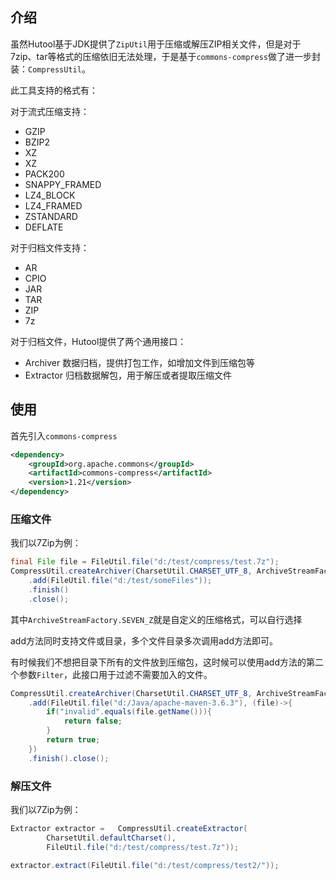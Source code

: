 ## 介绍

虽然Hutool基于JDK提供了`ZipUtil`用于压缩或解压ZIP相关文件，但是对于7zip、tar等格式的压缩依旧无法处理，于是基于`commons-compress`做了进一步封装：`CompressUtil`。

此工具支持的格式有：

对于流式压缩支持：

- GZIP
- BZIP2
- XZ
- XZ
- PACK200
- SNAPPY_FRAMED
- LZ4_BLOCK
- LZ4_FRAMED
- ZSTANDARD
- DEFLATE

对于归档文件支持：

- AR
- CPIO
- JAR
- TAR
- ZIP
- 7z

对于归档文件，Hutool提供了两个通用接口：

- Archiver  数据归档，提供打包工作，如增加文件到压缩包等
- Extractor 归档数据解包，用于解压或者提取压缩文件

## 使用

首先引入`commons-compress`

```xml
<dependency>
	<groupId>org.apache.commons</groupId>
	<artifactId>commons-compress</artifactId>
	<version>1.21</version>
</dependency>
```

### 压缩文件

我们以7Zip为例：

```java
final File file = FileUtil.file("d:/test/compress/test.7z");
CompressUtil.createArchiver(CharsetUtil.CHARSET_UTF_8, ArchiveStreamFactory.SEVEN_Z, file)
	.add(FileUtil.file("d:/test/someFiles"));
	.finish()
	.close();
```

其中`ArchiveStreamFactory.SEVEN_Z`就是自定义的压缩格式，可以自行选择

add方法同时支持文件或目录，多个文件目录多次调用add方法即可。

有时候我们不想把目录下所有的文件放到压缩包，这时候可以使用add方法的第二个参数`Filter`，此接口用于过滤不需要加入的文件。

```java
CompressUtil.createArchiver(CharsetUtil.CHARSET_UTF_8, ArchiveStreamFactory.SEVEN_Z, zipFile)
	.add(FileUtil.file("d:/Java/apache-maven-3.6.3"), (file)->{
		if("invalid".equals(file.getName())){
			return false;
		}
		return true;
	})
	.finish().close();
```

### 解压文件

我们以7Zip为例：

```java
Extractor extractor = 	CompressUtil.createExtractor(
		CharsetUtil.defaultCharset(),
		FileUtil.file("d:/test/compress/test.7z"));

extractor.extract(FileUtil.file("d:/test/compress/test2/"));
```